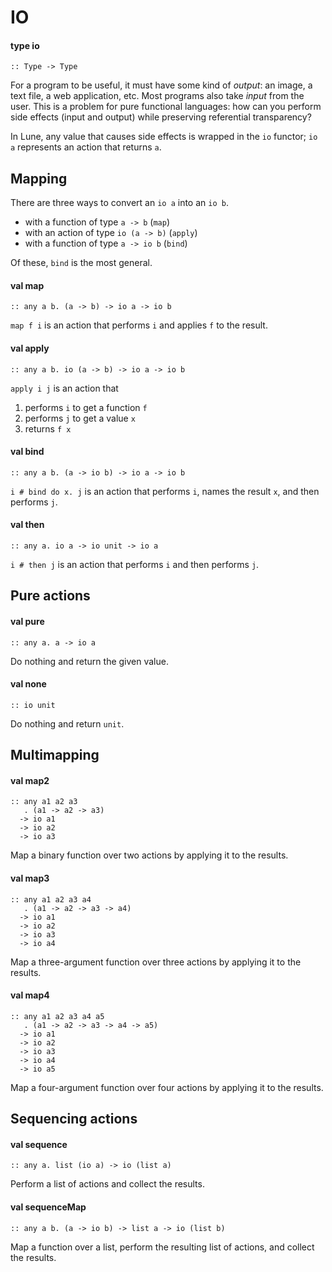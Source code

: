 # IO
<a name="type-io"></a>
#### type io
```
:: Type -> Type
```
For a program to be useful, it must have some kind of _output_:
an image, a text file, a web application, etc. Most programs also
take _input_ from the user. This is a problem for
pure functional languages: how can you perform side effects
(input and output) while preserving referential transparency?

In Lune, any value that causes side effects is wrapped in the
`io` functor; `io a` represents an action that returns `a`.

## Mapping 
There are three ways to convert an `io a` into an `io b`.
* with a function of type `a -> b` (`map`)
* with an action of type `io (a -> b)` (`apply`)
* with a function of type `a -> io b` (`bind`)

Of these, `bind` is the most general.

<a name="map"></a>
#### val map
```
:: any a b. (a -> b) -> io a -> io b
```
`map f i` is an action that performs `i` and applies `f` to the result.

<a name="apply"></a>
#### val apply
```
:: any a b. io (a -> b) -> io a -> io b
```
`apply i j` is an action that
1. performs `i` to get a function `f`
2. performs `j` to get a value `x`
3. returns `f x`

<a name="bind"></a>
#### val bind
```
:: any a b. (a -> io b) -> io a -> io b
```
`i # bind do x. j` is an action that performs `i`,
names the result `x`, and then performs `j`.

<a name="then"></a>
#### val then
```
:: any a. io a -> io unit -> io a
```
`i # then j` is an action that performs `i` and then performs `j`.

## Pure actions 
<a name="pure"></a>
#### val pure
```
:: any a. a -> io a
```
Do nothing and return the given value.

<a name="none"></a>
#### val none
```
:: io unit
```
Do nothing and return `unit`.

## Multimapping 
<a name="map2"></a>
#### val map2
```
:: any a1 a2 a3
   . (a1 -> a2 -> a3)
  -> io a1
  -> io a2
  -> io a3
```
Map a binary function over two actions by applying it
to the results.

<a name="map3"></a>
#### val map3
```
:: any a1 a2 a3 a4
   . (a1 -> a2 -> a3 -> a4)
  -> io a1
  -> io a2
  -> io a3
  -> io a4
```
Map a three-argument function over three actions by applying it
to the results.

<a name="map4"></a>
#### val map4
```
:: any a1 a2 a3 a4 a5
   . (a1 -> a2 -> a3 -> a4 -> a5)
  -> io a1
  -> io a2
  -> io a3
  -> io a4
  -> io a5
```
Map a four-argument function over four actions by applying it
to the results.

## Sequencing actions 
<a name="sequence"></a>
#### val sequence
```
:: any a. list (io a) -> io (list a)
```
Perform a list of actions and collect the results.

<a name="sequenceMap"></a>
#### val sequenceMap
```
:: any a b. (a -> io b) -> list a -> io (list b)
```
Map a function over a list, perform the resulting list of actions,
and collect the results.

